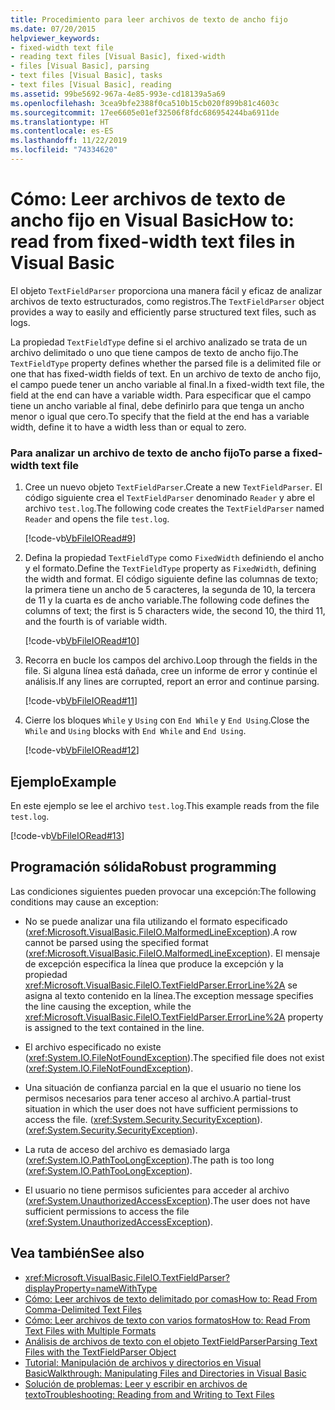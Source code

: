 ```yaml
---
title: Procedimiento para leer archivos de texto de ancho fijo
ms.date: 07/20/2015
helpviewer_keywords:
- fixed-width text file
- reading text files [Visual Basic], fixed-width
- files [Visual Basic], parsing
- text files [Visual Basic], tasks
- text files [Visual Basic], reading
ms.assetid: 99be5692-967a-4e85-993e-cd18139a5a69
ms.openlocfilehash: 3cea9bfe2388f0ca510b15cb020f899b81c4603c
ms.sourcegitcommit: 17ee6605e01ef32506f8fdc686954244ba6911de
ms.translationtype: HT
ms.contentlocale: es-ES
ms.lasthandoff: 11/22/2019
ms.locfileid: "74334620"
---
```

# <a name="how-to-read-from-fixed-width-text-files-in-visual-basic"></a><span data-ttu-id="091f7-102">Cómo: Leer archivos de texto de ancho fijo en Visual Basic</span><span class="sxs-lookup"><span data-stu-id="091f7-102">How to: read from fixed-width text files in Visual Basic</span></span>

<span data-ttu-id="091f7-103">El objeto `TextFieldParser` proporciona una manera fácil y eficaz de analizar archivos de texto estructurados, como registros.</span><span class="sxs-lookup"><span data-stu-id="091f7-103">The `TextFieldParser` object provides a way to easily and efficiently parse structured text files, such as logs.</span></span>  
  
 <span data-ttu-id="091f7-104">La propiedad `TextFieldType` define si el archivo analizado se trata de un archivo delimitado o uno que tiene campos de texto de ancho fijo.</span><span class="sxs-lookup"><span data-stu-id="091f7-104">The `TextFieldType` property defines whether the parsed file is a delimited file or one that has fixed-width fields of text.</span></span> <span data-ttu-id="091f7-105">En un archivo de texto de ancho fijo, el campo puede tener un ancho variable al final.</span><span class="sxs-lookup"><span data-stu-id="091f7-105">In a fixed-width text file, the field at the end can have a variable width.</span></span> <span data-ttu-id="091f7-106">Para especificar que el campo tiene un ancho variable al final, debe definirlo para que tenga un ancho menor o igual que cero.</span><span class="sxs-lookup"><span data-stu-id="091f7-106">To specify that the field at the end has a variable width, define it to have a width less than or equal to zero.</span></span>  
  
### <a name="to-parse-a-fixed-width-text-file"></a><span data-ttu-id="091f7-107">Para analizar un archivo de texto de ancho fijo</span><span class="sxs-lookup"><span data-stu-id="091f7-107">To parse a fixed-width text file</span></span>  
  
1. <span data-ttu-id="091f7-108">Cree un nuevo objeto `TextFieldParser`.</span><span class="sxs-lookup"><span data-stu-id="091f7-108">Create a new `TextFieldParser`.</span></span> <span data-ttu-id="091f7-109">El código siguiente crea el `TextFieldParser` denominado `Reader` y abre el archivo `test.log`.</span><span class="sxs-lookup"><span data-stu-id="091f7-109">The following code creates the `TextFieldParser` named `Reader` and opens the file `test.log`.</span></span>  
  
     [!code-vb[VbFileIORead#9](~/samples/snippets/visualbasic/VS_Snippets_VBCSharp/VbFileIORead/VB/Class1.vb#9)]  
  
2. <span data-ttu-id="091f7-110">Defina la propiedad `TextFieldType` como `FixedWidth` definiendo el ancho y el formato.</span><span class="sxs-lookup"><span data-stu-id="091f7-110">Define the `TextFieldType` property as `FixedWidth`, defining the width and format.</span></span> <span data-ttu-id="091f7-111">El código siguiente define las columnas de texto; la primera tiene un ancho de 5 caracteres, la segunda de 10, la tercera de 11 y la cuarta es de ancho variable.</span><span class="sxs-lookup"><span data-stu-id="091f7-111">The following code defines the columns of text; the first is 5 characters wide, the second 10, the third 11, and the fourth is of variable width.</span></span>  
  
     [!code-vb[VbFileIORead#10](~/samples/snippets/visualbasic/VS_Snippets_VBCSharp/VbFileIORead/VB/Class1.vb#10)]  
  
3. <span data-ttu-id="091f7-112">Recorra en bucle los campos del archivo.</span><span class="sxs-lookup"><span data-stu-id="091f7-112">Loop through the fields in the file.</span></span> <span data-ttu-id="091f7-113">Si alguna línea está dañada, cree un informe de error y continúe el análisis.</span><span class="sxs-lookup"><span data-stu-id="091f7-113">If any lines are corrupted, report an error and continue parsing.</span></span>  
  
     [!code-vb[VbFileIORead#11](~/samples/snippets/visualbasic/VS_Snippets_VBCSharp/VbFileIORead/VB/Class1.vb#11)]  
  
4. <span data-ttu-id="091f7-114">Cierre los bloques `While` y `Using` con `End While` y `End Using`.</span><span class="sxs-lookup"><span data-stu-id="091f7-114">Close the `While` and `Using` blocks with `End While` and `End Using`.</span></span>  
  
     [!code-vb[VbFileIORead#12](~/samples/snippets/visualbasic/VS_Snippets_VBCSharp/VbFileIORead/VB/Class1.vb#12)]  
  
## <a name="example"></a><span data-ttu-id="091f7-115">Ejemplo</span><span class="sxs-lookup"><span data-stu-id="091f7-115">Example</span></span>  

 <span data-ttu-id="091f7-116">En este ejemplo se lee el archivo `test.log`.</span><span class="sxs-lookup"><span data-stu-id="091f7-116">This example reads from the file `test.log`.</span></span>  
  
 [!code-vb[VbFileIORead#13](~/samples/snippets/visualbasic/VS_Snippets_VBCSharp/VbFileIORead/VB/Class1.vb#13)]  
  
## <a name="robust-programming"></a><span data-ttu-id="091f7-117">Programación sólida</span><span class="sxs-lookup"><span data-stu-id="091f7-117">Robust programming</span></span>  

 <span data-ttu-id="091f7-118">Las condiciones siguientes pueden provocar una excepción:</span><span class="sxs-lookup"><span data-stu-id="091f7-118">The following conditions may cause an exception:</span></span>  
  
- <span data-ttu-id="091f7-119">No se puede analizar una fila utilizando el formato especificado (<xref:Microsoft.VisualBasic.FileIO.MalformedLineException>).</span><span class="sxs-lookup"><span data-stu-id="091f7-119">A row cannot be parsed using the specified format (<xref:Microsoft.VisualBasic.FileIO.MalformedLineException>).</span></span> <span data-ttu-id="091f7-120">El mensaje de excepción especifica la línea que produce la excepción y la propiedad <xref:Microsoft.VisualBasic.FileIO.TextFieldParser.ErrorLine%2A> se asigna al texto contenido en la línea.</span><span class="sxs-lookup"><span data-stu-id="091f7-120">The exception message specifies the line causing the exception, while the <xref:Microsoft.VisualBasic.FileIO.TextFieldParser.ErrorLine%2A> property is assigned to the text contained in the line.</span></span>  
  
- <span data-ttu-id="091f7-121">El archivo especificado no existe (<xref:System.IO.FileNotFoundException>).</span><span class="sxs-lookup"><span data-stu-id="091f7-121">The specified file does not exist (<xref:System.IO.FileNotFoundException>).</span></span>  
  
- <span data-ttu-id="091f7-122">Una situación de confianza parcial en la que el usuario no tiene los permisos necesarios para tener acceso al archivo.</span><span class="sxs-lookup"><span data-stu-id="091f7-122">A partial-trust situation in which the user does not have sufficient permissions to access the file.</span></span> <span data-ttu-id="091f7-123">(<xref:System.Security.SecurityException>).</span><span class="sxs-lookup"><span data-stu-id="091f7-123">(<xref:System.Security.SecurityException>).</span></span>  
  
- <span data-ttu-id="091f7-124">La ruta de acceso del archivo es demasiado larga (<xref:System.IO.PathTooLongException>).</span><span class="sxs-lookup"><span data-stu-id="091f7-124">The path is too long (<xref:System.IO.PathTooLongException>).</span></span>  
  
- <span data-ttu-id="091f7-125">El usuario no tiene permisos suficientes para acceder al archivo (<xref:System.UnauthorizedAccessException>).</span><span class="sxs-lookup"><span data-stu-id="091f7-125">The user does not have sufficient permissions to access the file (<xref:System.UnauthorizedAccessException>).</span></span>  
  
## <a name="see-also"></a><span data-ttu-id="091f7-126">Vea también</span><span class="sxs-lookup"><span data-stu-id="091f7-126">See also</span></span>

- <xref:Microsoft.VisualBasic.FileIO.TextFieldParser?displayProperty=nameWithType>
- [<span data-ttu-id="091f7-127">Cómo: Leer archivos de texto delimitado por comas</span><span class="sxs-lookup"><span data-stu-id="091f7-127">How to: Read From Comma-Delimited Text Files</span></span>](../../../../visual-basic/developing-apps/programming/drives-directories-files/how-to-read-from-comma-delimited-text-files.md)
- [<span data-ttu-id="091f7-128">Cómo: Leer archivos de texto con varios formatos</span><span class="sxs-lookup"><span data-stu-id="091f7-128">How to: Read From Text Files with Multiple Formats</span></span>](../../../../visual-basic/developing-apps/programming/drives-directories-files/how-to-read-from-text-files-with-multiple-formats.md)
- [<span data-ttu-id="091f7-129">Análisis de archivos de texto con el objeto TextFieldParser</span><span class="sxs-lookup"><span data-stu-id="091f7-129">Parsing Text Files with the TextFieldParser Object</span></span>](../../../../visual-basic/developing-apps/programming/drives-directories-files/parsing-text-files-with-the-textfieldparser-object.md)
- [<span data-ttu-id="091f7-130">Tutorial: Manipulación de archivos y directorios en Visual Basic</span><span class="sxs-lookup"><span data-stu-id="091f7-130">Walkthrough: Manipulating Files and Directories in Visual Basic</span></span>](../../../../visual-basic/developing-apps/programming/drives-directories-files/walkthrough-manipulating-files-and-directories.md)
- [<span data-ttu-id="091f7-131">Solución de problemas: Leer y escribir en archivos de texto</span><span class="sxs-lookup"><span data-stu-id="091f7-131">Troubleshooting: Reading from and Writing to Text Files</span></span>](../../../../visual-basic/developing-apps/programming/drives-directories-files/troubleshooting-reading-from-and-writing-to-text-files.md)
